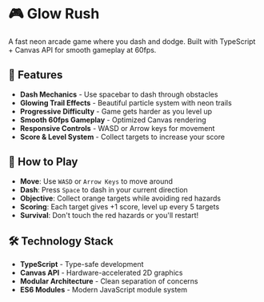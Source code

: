 # 🎮 Glow Rush

A fast neon arcade game where you dash and dodge. Built with TypeScript + Canvas API for smooth gameplay at 60fps.

## 🚀 Features

- **Dash Mechanics** - Use spacebar to dash through obstacles
- **Glowing Trail Effects** - Beautiful particle system with neon trails
- **Progressive Difficulty** - Game gets harder as you level up
- **Smooth 60fps Gameplay** - Optimized Canvas rendering
- **Responsive Controls** - WASD or Arrow keys for movement
- **Score & Level System** - Collect targets to increase your score

## 🎯 How to Play

- **Move**: Use `WASD` or `Arrow Keys` to move around
- **Dash**: Press `Space` to dash in your current direction
- **Objective**: Collect orange targets while avoiding red hazards
- **Scoring**: Each target gives +1 score, level up every 5 targets
- **Survival**: Don't touch the red hazards or you'll restart!

## 🛠️ Technology Stack

- **TypeScript** - Type-safe development
- **Canvas API** - Hardware-accelerated 2D graphics
- **Modular Architecture** - Clean separation of concerns
- **ES6 Modules** - Modern JavaScript module system
